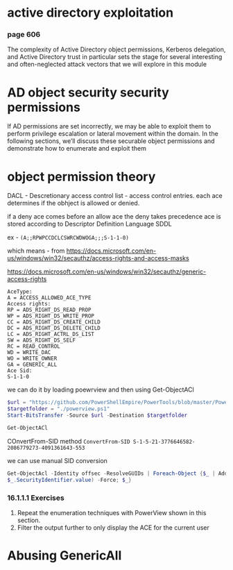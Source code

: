 # active directory exploitation
### page 606

The complexity of Active Directory object permissions, Kerberos delegation, and Active Directory trust in particular sets the stage for several interesting and often-neglected attack vectors that we will explore in this module

# AD object security security permissions
If AD permissions are set incorrectly, we may be able to exploit them to perform privilege 
escalation or lateral movement within the domain. In the following sections, we’ll discuss these 
securable object permissions and demonstrate how to enumerate and exploit them

# object permission theory

DACL - Descretionary access control list - access control entries. each ace determines if the obhject is allowed or denied.

if a deny ace comes before an allow ace the deny takes precedence
ace is stored according to Descriptor Definition Language SDDL

ex - `(A;;RPWPCCDCLCSWRCWDWOGA;;;S-1-1-0)`

which means - from https://docs.microsoft.com/en-us/windows/win32/secauthz/access-rights-and-access-masks

https://docs.microsoft.com/en-us/windows/win32/secauthz/generic-access-rights

```
AceType: 
A = ACCESS_ALLOWED_ACE_TYPE
Access rights:
RP = ADS_RIGHT_DS_READ_PROP
WP = ADS_RIGHT_DS_WRITE_PROP
CC = ADS_RIGHT_DS_CREATE_CHILD
DC = ADS_RIGHT_DS_DELETE_CHILD
LC = ADS_RIGHT_ACTRL_DS_LIST
SW = ADS_RIGHT_DS_SELF
RC = READ_CONTROL
WD = WRITE_DAC
WO = WRITE_OWNER
GA = GENERIC_ALL
Ace Sid: 
S-1-1-0
```

we can do it by loading poewrview and then using Get-ObjectACl
```powershell
$url = "https://github.com/PowerShellEmpire/PowerTools/blob/master/PowerView/powerview.ps1"
$targetfolder = "./powerview.ps1"
Start-BitsTransfer -Source $url -Destination $targetfolder

Get-ObjectACl
```

COnvertFrom-SID method
`ConvertFrom-SID S-1-5-21-3776646582-2086779273-4091361643-553`

we can use manual SID conversion

```powershell
Get-ObjectAcl -Identity offsec -ResolveGUIDs | Foreach-Object {$_ | AddMember -NotePropertyName Identity -NotePropertyValue (ConvertFrom-SID 
$_.SecurityIdentifier.value) -Force; $_}
```

### 16.1.1.1 Exercises
1. Repeat the enumeration techniques with PowerView shown in this section.
2. Filter the output further to only display the ACE for the current user

# Abusing GenericAll




